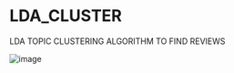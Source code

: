 # LDA_CLUSTER
LDA TOPIC CLUSTERING ALGORITHM TO FIND REVIEWS



![image](https://user-images.githubusercontent.com/30676606/137250584-a4cfd1cf-499e-49a5-a47e-337dc243d1c3.png)

